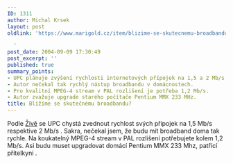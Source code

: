 ```yaml
---
ID: 1311
author: Michal Krsek
layout: post
oldlink: 'https://www.marigold.cz/item/blizime-se-skutecnemu-broadbandu

  '
post_date: 2004-09-09 17:30:49
post_excerpt: ''
published: true
summary_points:
- UPC plánuje zvýšení rychlosti internetových přípojek na 1,5 a 2 Mb/s.
- Autor nečekal tak rychlý nástup broadbandu v domácnostech.
- Pro kvalitní MPEG-4 stream v PAL rozlišení je potřeba 1,2 Mb/s.
- Autor zvažuje upgrade starého počítače Pentium MMX 233 MHz.
title: Blížíme se skutečnému broadbandu?
---
```


<p>
Podle <a href="http://www.zive.cz/h/Bleskovky/AR.asp?ARI=118528">Živě</a> se UPC chystá zvednout rychlost svých přípojek na 1,5 Mb/s respektive 2 Mb/s <img alt="" src="http://www.marigold.cz/nucleus/plugins/wysiwyg/editor/images/smiley/msn/shades_smile.gif"/>. Sakra, nečekal jsem, že budu mít broadband doma tak rychle. Na koukatelný MPEG-4 stream v PAL rozlišení potřebujete kolem 1,2 Mb/s. Asi budu muset upgradovat domácí Pentium MMX 233 Mhz, patřící přítelkyni <img alt="" src="http://www.marigold.cz/nucleus/plugins/wysiwyg/editor/images/smiley/msn/heart.gif"/>. </p>